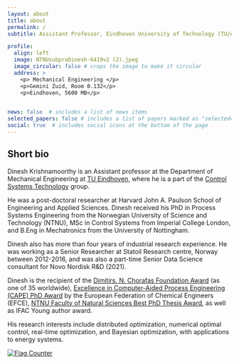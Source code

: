 ```yaml
---
layout: about
title: about
permalink: /
subtitle: Assistant Professor, Eindhoven University of Technology (TU/e)

profile:
  align: left
  image: NTNUsubproDinesh-6419v2 (2).jpeg
  image_circular: false # crops the image to make it circular
  address: >
    <p> Mechanical Engineering </p>
    <p>Gemini Zuid, Room 0.132</p>
    <p>Eindhoven, 5600 MB</p>
    

news: false  # includes a list of news items
selected_papers: false # includes a list of papers marked as "selected={true}"
social: true  # includes social icons at the bottom of the page
---
```



## Short bio
Dinesh Krishnamoorthy is an Assistant professor at the Department of Mechanical Engineering at [TU Eindhoven](https://www.tue.nl/en/our-university/departments/mechanical-engineering/), where he is a part of the [Control Systems Technology](https://www.tue.nl/en/research/research-groups/control-systems-technology/) group. 

He was a post-doctoral researcher at Harvard John A. Paulson School of Engineering and Applied Sciences. Dinesh received his PhD in Process Systems Engineering from the Norwegian University of Science and Technology (NTNU), MSc in Control Systems from Imperial College London, and B.Eng in Mechatronics from the University of Nottingham. 

Dinesh also has more than four years of industrial research experience. He was working as a Senior Researcher at Statoil Research centre, Norway between 2012-2016, and was also a part-time Senior Data Science consultant for Novo Nordisk R&D (2021). 

Dinesh is the recipient of the [Dimitirs. N. Chorafas Foundation Award](https://www.weizmann.ac.il/feinberg/sites/feinberg/files/uploads/files/chorafas_winners_2020_by_year_and_univeristy.pdf) (as one of 35 worldwide), [Excellence in Computer-Aided Process Engineering (CAPE) PhD Award](https://www.wp-cape.eu/index.php/outstanding-phd-thesis-on-cape/) by the European Federation of Chemical Engineers (EFCE), [NTNU Faculty of Natural Sciences Best PhD Thesis Award](https://www.youtube.com/watch?v=QuHFnoTiy-k&ab_channel=NTNUFakultetfornaturvitenskap), as well as IFAC Young author award. 

His research interests include distributed optimization, numerical optimal control, real-time optimization, and Bayesian optimization, with applications to energy systems.



<a href="https://info.flagcounter.com/0V1v"><img src="https://s11.flagcounter.com/count2/0V1v/bg_FFFFFF/txt_000000/border_CCCCCC/columns_2/maxflags_10/viewers_0/labels_0/pageviews_0/flags_0/percent_0/" alt="Flag Counter" border="0"></a>

